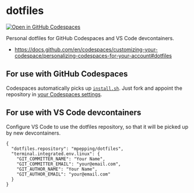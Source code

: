 # dotfiles

[![Open in GitHub Codespaces](https://github.com/codespaces/badge.svg)](https://codespaces.new/mpepping/dotfiles)

Personal dotfiles for GitHub Codespaces and VS Code devcontainers.

* <https://docs.github.com/en/codespaces/customizing-your-codespace/personalizing-codespaces-for-your-account#dotfiles>

## For use with GitHub Codespaces

Codespaces automatically picks up [`install.sh`](install.sh). Just fork and appoint the repository in [your Codespaces settings](https://github.com/settings/codespaces).

## For use with VS Code devcontainers

Configure VS Code to use the dotfiles repository, so that it will be picked up by new devcontainers.

```lang=json
{
  "dotfiles.repository": "mpepping/dotfiles",
  "terminal.integrated.env.linux": {
    "GIT_COMMITTER_NAME": "Your Name",
    "GIT_COMMITTER_EMAIL": "your@email.com",
    "GIT_AUTHOR_NAME": "Your Name",
    "GIT_AUTHOR_EMAIL": "your@email.com"
  }
}
```
